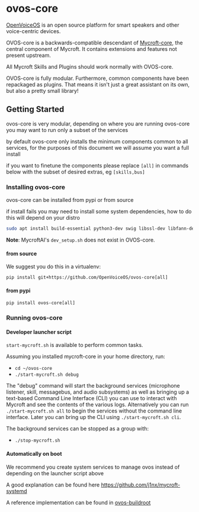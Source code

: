 # ovos-core

[OpenVoiceOS](https://openvoiceos.com/) is an open source platform for smart speakers and other voice-centric devices.

OVOS-core is a backwards-compatible descendant of [Mycroft-core](https://github.com/MycroftAI/mycroft-core), the central component of Mycroft. It contains extensions and features not present upstream. 

All Mycroft Skills and Plugins should work normally with OVOS-core. 

OVOS-core is fully modular. Furthermore, common components have been repackaged as plugins. That means it isn't just a great assistant on its own, but also a pretty small library!


## Getting Started

ovos-core is very modular, depending on where you are running ovos-core you may want to run only a subset of the services

by default ovos-core only installs the minimum components common to all services, for the purposes of this document we will assume you want a full install

if you want to finetune the components please replace `[all]` in commands below with the subset of desired extras, eg `[skills,bus]`

### Installing ovos-core

ovos-core can be installed from pypi or from source

if install fails you may need to install some system dependencies, how to do this will depend on your distro

```bash
sudo apt install build-essential python3-dev swig libssl-dev libfann-dev portaudio19-dev libpulse-dev
```

**Note**: MycroftAI's `dev_setup.sh` does not exist in OVOS-core.


#### from source

We suggest you do this in a virtualenv:

`pip install git+https://github.com/OpenVoiceOS/ovos-core[all]`

#### from pypi

`pip install ovos-core[all]`

### Running ovos-core

#### Developer launcher script

`start-mycroft.sh` is available to perform common tasks.


Assuming you installed mycroft-core in your home directory, run:

- `cd ~/ovos-core`
- `./start-mycroft.sh debug`

The "debug" command will start the background services (microphone listener, skill, messagebus, and audio subsystems) as
well as bringing up a text-based Command Line Interface (CLI) you can use to interact with Mycroft and see the contents
of the various logs. Alternatively you can run `./start-mycroft.sh all` to begin the services without the command line
interface. Later you can bring up the CLI using `./start-mycroft.sh cli`.

The background services can be stopped as a group with:

- `./stop-mycroft.sh`


#### Automatically on boot

We recommend you create system services to manage ovos instead of depending on the launcher script above

A good explanation can be found here https://github.com/j1nx/mycroft-systemd

A reference implementation can be found in [ovos-buildroot](https://github.com/OpenVoiceOS/ovos-buildroot/tree/develop/buildroot-external/rootfs-overlay/usr/lib/systemd/user)